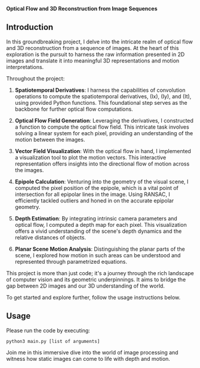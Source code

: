 **Optical Flow and 3D Reconstruction from Image Sequences**

## Introduction

In this groundbreaking project, I delve into the intricate realm of optical flow and 3D reconstruction from a sequence of images. At the heart of this exploration is the pursuit to harness the raw information presented in 2D images and translate it into meaningful 3D representations and motion interpretations. 

Throughout the project:

1. **Spatiotemporal Derivatives**: I harness the capabilities of convolution operations to compute the spatiotemporal derivatives, \(Ix\), \(Iy\), and \(It\), using provided Python functions. This foundational step serves as the backbone for further optical flow computations.

2. **Optical Flow Field Generation**: Leveraging the derivatives, I constructed a function to compute the optical flow field. This intricate task involves solving a linear system for each pixel, providing an understanding of the motion between the images.

3. **Vector Field Visualization**: With the optical flow in hand, I implemented a visualization tool to plot the motion vectors. This interactive representation offers insights into the directional flow of motion across the images.

4. **Epipole Calculation**: Venturing into the geometry of the visual scene, I computed the pixel position of the epipole, which is a vital point of intersection for all epipolar lines in the image. Using RANSAC, I efficiently tackled outliers and honed in on the accurate epipolar geometry.

5. **Depth Estimation**: By integrating intrinsic camera parameters and optical flow, I computed a depth map for each pixel. This visualization offers a vivid understanding of the scene's depth dynamics and the relative distances of objects.

6. **Planar Scene Motion Analysis**: Distinguishing the planar parts of the scene, I explored how motion in such areas can be understood and represented through parametrized equations. 

This project is more than just code; it's a journey through the rich landscape of computer vision and its geometric underpinnings. It aims to bridge the gap between 2D images and our 3D understanding of the world.

To get started and explore further, follow the usage instructions below.

## Usage

Please run the code by executing:

    python3 main.py [list of arguments]

Join me in this immersive dive into the world of image processing and witness how static images can come to life with depth and motion.

